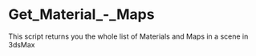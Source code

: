 # Get_Material_-_Maps
This script returns you the whole list of Materials and Maps in a scene in 3dsMax
